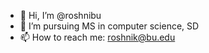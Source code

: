 - 👋 Hi, I’m @roshnibu
- 🌱 I’m pursuing MS in computer science, SD
- 📫 How to reach me: roshnik@bu.edu

<!---
roshnibu/roshnibu is a ✨ special ✨ repository because its `README.md` (this file) appears on your GitHub profile.
You can click the Preview link to take a look at your changes.
--->
